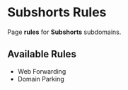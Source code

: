 # Subshorts Rules

Page **rules** for **Subshorts** subdomains.

## Available Rules

* Web Forwarding
* Domain Parking